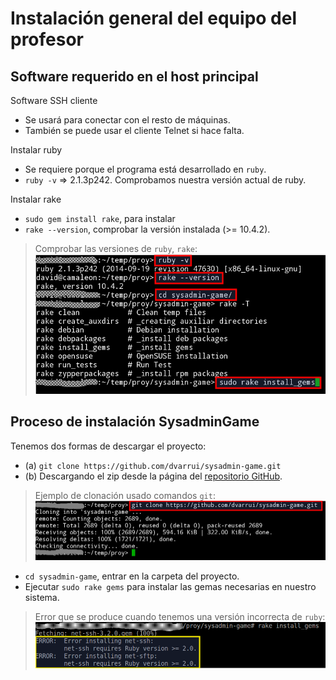 
# Instalación general del equipo del profesor

## Software requerido en el host principal

Software SSH cliente
* Se usará para conectar con el resto de máquinas.
* También se puede usar el cliente Telnet si hace falta.

Instalar ruby
* Se requiere porque el programa está desarrollado en `ruby`.
* `ruby -v` => 2.1.3p242. Comprobamos nuestra versión actual de ruby.

Instalar rake
* `sudo gem install rake`, para instalar
* `rake --version`, comprobar la versión instalada (>= 10.4.2).

> Comprobar las versiones de `ruby`, `rake`:
> ![ruby-rake-gems](../../../images/ruby-rake-gems.png)
>

## Proceso de instalación SysadminGame

Tenemos dos formas de descargar el proyecto:
* (a) `git clone https://github.com/dvarrui/sysadmin-game.git`
* (b) Descargando el zip desde la página del [repositorio GitHub](https://github.com/dvarrui/sysadmin-game).

> Ejemplo de clonación usado comandos `git`:
> ![git-clone](../../../images/git-clone.png)
>

* `cd sysadmin-game`, entrar en la carpeta del proyecto.
* Ejecutar `sudo rake gems` para instalar las gemas necesarias en nuestro sistema.

> Error que se produce cuando tenemos una versión incorrecta de `ruby`:
> ![error-version](../../../images/error-version.png)
